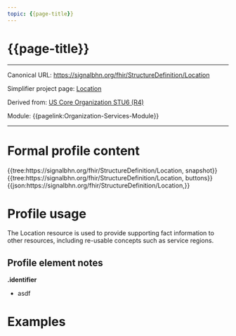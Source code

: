 ```yaml
---
topic: {{page-title}}
---
```


# {{page-title}}

---

Canonical URL: https://signalbhn.org/fhir/StructureDefinition/Location

Simplifier project page: [Location](https://simplifier.net/signal-mso-fhir-profiles/locationprofile)

Derived from: [US Core Organization STU6 (R4)](http://hl7.org/fhir/us/core/STU6/StructureDefinition-us-core-location.html)

Module:  {{pagelink:Organization-Services-Module}}

---

# Formal profile content
<tabs>
	<tab title="Tree snapshot">
		{{tree:https://signalbhn.org/fhir/StructureDefinition/Location, snapshot}}
	</tab>
	<tab title="Tree, diff/hybrid/snapshot">
		{{tree:https://signalbhn.org/fhir/StructureDefinition/Location, buttons}}
	</tab>
	<tab title="JSON">
		{{json:https://signalbhn.org/fhir/StructureDefinition/Location,}}
	</tab>
</tabs>

# Profile usage

The Location resource is used to provide supporting fact information to other resources, including re-usable concepts such as service regions.

## Profile element notes

**.identifier**
- asdf

# Examples

